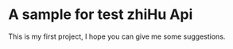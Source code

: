 # A sample for test zhiHu Api

  This is my first project, I hope you can give me some suggestions.
  
  


